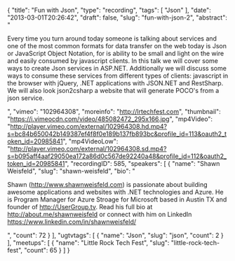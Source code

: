 {
  "title": "Fun with Json",
  "type": "recording",
  "tags": [
    "Json"
  ],
  "date": "2013-03-01T20:26:42",
  "draft": false,
  "slug": "fun-with-json-2",
  "abstract": "<p>Every time you turn around today someone is talking about services and one of the most common formats for data transfer on the web today is Json or JavaScript Object Notation, for is ability to be small and light on the wire and easily consumed by javascript clients. In this talk we will cover some ways to create Json services in ASP.NET. Additionally we will discuss some ways to consume these services from different types of clients: javascript in the browser with jQuery, .NET applications with JSON.NET and RestSharp. We will also look json2csharp a website that will generate POCO's from a json service.</p>",
  "vimeo": "102964308",
  "moreinfo": "http://lrtechfest.com",
  "thumbnail": "https://i.vimeocdn.com/video/485082472_295x166.jpg",
  "mp4Video": "http://player.vimeo.com/external/102964308.hd.mp4?s=bc84b650042b149387ef4f8f0e189b137fb893bc&profile_id=113&oauth2_token_id=20985841",
  "mp4VideoLow": "http://player.vimeo.com/external/102964308.sd.mp4?s=b095aff4aaf29050ea172a86d0c567de92240a48&profile_id=112&oauth2_token_id=20985841",
  "recordingID": 585,
  "speakers": [
    {
      "name": "Shawn Weisfeld",
      "slug": "shawn-weisfeld",
      "bio": "<p>Shawn (http://www.shawnweisfeld.com) is passionate about building awesome applications and websites with .NET technologies and Azure. He is Program Manager for Azure Stroage for Microsoft based in Austin TX and founder of http://UserGroup.tv. Read his full bio at http://about.me/shawnweisfeld or connect with him on LinkedIn https://www.linkedin.com/in/shawnweisfeld/</p>",
      "count": 72
    }
  ],
  "ugtvtags": [
    {
      "name": "Json",
      "slug": "json",
      "count": 2
    }
  ],
  "meetups": [
    {
      "name": "Little Rock Tech Fest",
      "slug": "little-rock-tech-fest",
      "count": 65
    }
  ]
}